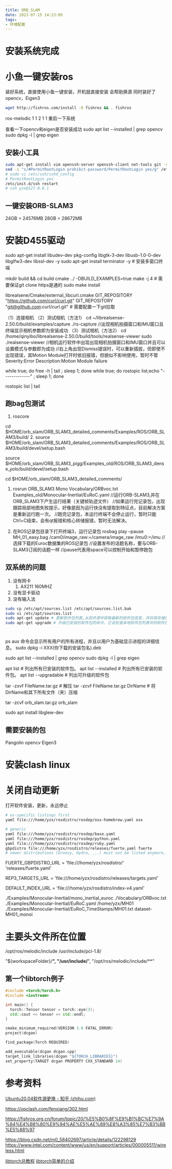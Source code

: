 ```yaml
---
title: ORB_SLAM
date: 2023-07-15 14:23:09
tags:
- 环境配置
---
```


# 安装系统完成

# 小鱼一键安装ros
装好系统，直接使用小鱼一键安装，开机就直接安装
会帮助换源
同时装好了opencv，Eigen3
```bash
wget http://fishros.com/install -O fishros && . fishros  
```
ros-melodic
1
1
2
1
1
重启一下系统

查看一下opencv和eigen是否安装成功
sudo apt list --installed | grep opencv
sudo dpkg -l | grep eigen

## 安装小工具
```bash
sudo apt-get install vim openssh-server openssh-client net-tools git -y
sed -i "s/#PermitRootLogin prohibit-password/PermitRootLogin yes/g" /etc/ssh/sshd_config
# sudo vi /etc/ssh/sshd_config
# PermitRootLogin yes 
/etc/init.d/ssh restart
# ssh yzx@127.0.0.1
```
## 一键安装ORB-SLAM3

24GB = 24576MB
28GB = 28672MB



# 安装D455驱动


sudo apt-get install libudev-dev pkg-config libgtk-3-dev libusb-1.0-0-dev libglfw3-dev libssl-dev -y
sudo apt-get install terminator -y # 安装多窗口终端

mkdir build && cd build
cmake ../ -DBUILD_EXAMPLES=true
make -j 4 # 需要保证git clone https是通的
sudo make install


librealsene/Cmake/external_libcurl.cmake
GIT_REPOSITORY "https://github.com/curl/curl.git"
GIT_REPOSITORY "git@github.com:curl/curl.git" # 需要配置一下git拉取



（1）连接相机
（2）测试相机（方法1）
   cd ~/librealsense-2.50.0/build/examples/capture
   ./rs-capture
      //出现相机拍摄窗口和IMU窗口且终端显示相机参数即为安装成功
（3）测试相机（方法2）
   cd /home/qinyibo/librealsense-2.50.0/build/tools/realsense-viewer
   sudo ./realsense-viewer
      //相机运行软件中出现出现相机拍摄窗口和IMU窗口并且可以设置模式与参数即为成功
      //右上角出现Dismiss错误时，可以重新插拔，但即使不出现错误，其Motion Module打开时依旧报错，但貌似不影响使用，暂时不管
         Severity:Error
         Description:Motion Module failure


while true; do free -h | tail ; sleep 1; done
while true; do rostopic list;echo "-------------"  ; sleep 1; done

rostopic list | tail
## 跑bag包测试
1. roscore

cd $HOME/orb_slam/ORB_SLAM3_detailed_comments/Examples/ROS/ORB_SLAM3/build/
2. source $HOME/orb_slam/ORB_SLAM3_detailed_comments/Examples/ROS/ORB_SLAM3/build/devel/setup.bash

source $HOME/orb_slam/ORB_SLAM3_pigg/Examples_old/ROS/ORB_SLAM3_dense_yolo/build/devel/setup.bash

cd $HOME/orb_slam/ORB_SLAM3_detailed_comments/
1. rosrun ORB_SLAM3 Mono Vocabulary/ORBvoc.txt Examples_old/Monocular-Inertial/EuRoC.yaml
//运行ORB-SLAM3,并在ORB_SLAM3下产生运行结果（关键帧轨迹文件）
//如果运行完记录包，出现跟踪局部地图失败提示，好像是因为运行快没有提取到特征点，目前解决方案是重新运行跑一次。
//跑完记录包，本运行终端不会停止运行，暂时只能Ctrl+C结束，会有qt报错和核心转储报错，暂时无法解决。

1. 在ROS记录包目录下打开终端3，运行记录包
rosbag play –pause MH_01_easy.bag /cam0/image_raw:=/camera/image_raw /imu0:=/imu
//选择下载的Euroc数据集的ROS记录包
//设置发布的话题名称，要与ORB-SLAM3订阅的话题一样
//pause代表用space可以控制开始和暂停跑包

## 双系统的问题
1. 没有网卡
   1. AX211 160MHZ
2. 没有显卡驱动
3. 没有输入法

```bash
sudo cp /etc/apt/sources.list /etc/apt/sources.list.bak
sudo vi /etc/apt/sources.list
sudo apt-get update # 更新软件包列表,从软件源中获取最新的软件包信息，并将其存储在本地的软件包列表中。
sudo apt-get upgrade # 升级已安装的软件包的命令，它会检查本地软件包列表中的软件包是否有更新的版本，如果有的话就会将其升级到最新版本。
```


# 

ps aux 命令会显示所有用户的所有进程，并且以用户为基础显示进程的详细信息。
sudo dpkg -i XXX(你下载的安装包名).deb

sudo apt list --installed | grep opencv
sudo dpkg -l | grep eigen


apt list # 列出所有已安装的软件包。
apt list --installed # 列出所有已安装的软件包。
apt list --upgradable # 列出可升级的软件包


tar -zxvf FileName.tar.gz               # 解压
tar -zcvf FileName.tar.gz DirName       # 将DirName和其下所有文件（夹）压缩

tar -zcvf orb_slam.tar.gz orb_slam


sudo apt install libglew-dev

## 需要安装的包
Pangolin
opencv 
Eigen3

# 安装clash linux



# 关闭自动更新

打开软件安装，更新，永远停止




```bash
# os-specific listings first
yaml file:///home/yzx/rosdistro/rosdep/osx-homebrew.yaml osx

# generic
yaml file:///home/yzx/rosdistro/rosdep/base.yaml
yaml file:///home/yzx/rosdistro/rosdep/python.yaml
yaml file:///home/yzx/rosdistro/rosdep/ruby.yaml
gbpdistro file:///home/yzx/rosdistro/releases/fuerte.yaml fuerte
# newer distributions (Groovy, Hydro, ...) must not be listed anymore, they are being fetched from the rosdistro index.yaml instead
```
FUERTE_GBPDISTRO_URL = 'file:///home/yzx/rosdistro/' \
    'releases/fuerte.yaml'


REP3_TARGETS_URL = 'file:///home/yzx/rosdistro/releases/targets.yaml'

DEFAULT_INDEX_URL = 'file:///home/yzx/rosdistro/index-v4.yaml'


./Examples/Monocular-Inertial/mono_inertial_euroc ./Vocabulary/ORBvoc.txt ./Examples/Monocular-Inertial/EuRoC.yaml /home/yzx/MH01 ./Examples/Monocular-Inertial/EuRoC_TimeStamps/MH01.txt dataset-MH01_monoi


# 主要头文件所在位置
/opt/ros/melodic/include
/usr/include/pcl-1.8/

"${workspaceFolder}/**",
"/usr/include/**",
"/opt/ros/melodic/include/**"







## 第一个libtorch例子

```C++
#include <torch/torch.h>
#include <iostream>

int main() {
  torch::Tensor tensor = torch::eye(3);
  std::cout << tensor << std::endl;
}
```


```c++
cmake_minimum_required(VERSION 3.0 FATAL_ERROR)
project(dcgan)

find_package(Torch REQUIRED)

add_executable(dcgan dcgan.cpp)
target_link_libraries(dcgan "${TORCH_LIBRARIES}")
set_property(TARGET dcgan PROPERTY CXX_STANDARD 14)
```
# 参考资料
[Ubuntu20.04软件源更换 - 知乎 (zhihu.com)](https://zhuanlan.zhihu.com/p/142014944)

https://opclash.com/fenxiang/302.html

https://fishros.org.cn/forum/topic/20/%E5%B0%8F%E9%B1%BC%E7%9A%84%E4%B8%80%E9%94%AE%E5%AE%89%E8%A3%85%E7%B3%BB%E5%88%97


https://blog.csdn.net/m0_58402697/article/details/122298129
https://www.intel.com/content/www/us/en/support/articles/000005511/wireless.html

[libtorch总教程](https://pytorch.org/cppdocs/installing.html)
[libtorch简单的介绍](https://pytorch.org/tutorials/advanced/cpp_frontend.html)



